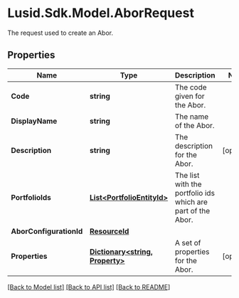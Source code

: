 # Lusid.Sdk.Model.AborRequest
The request used to create an Abor.

## Properties

Name | Type | Description | Notes
------------ | ------------- | ------------- | -------------
**Code** | **string** | The code given for the Abor. | 
**DisplayName** | **string** | The name of the Abor. | 
**Description** | **string** | The description for the Abor. | [optional] 
**PortfolioIds** | [**List&lt;PortfolioEntityId&gt;**](PortfolioEntityId.md) | The list with the portfolio ids which are part of the Abor. | 
**AborConfigurationId** | [**ResourceId**](ResourceId.md) |  | 
**Properties** | [**Dictionary&lt;string, Property&gt;**](Property.md) | A set of properties for the Abor. | [optional] 

[[Back to Model list]](../README.md#documentation-for-models) [[Back to API list]](../README.md#documentation-for-api-endpoints) [[Back to README]](../README.md)

